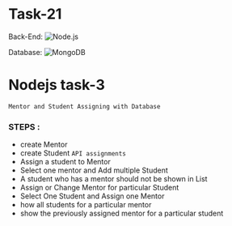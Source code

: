 # Task-21

Back-End: ![Node.js](https://img.shields.io/badge/Node.js-43853D?style=for-the-badge&logo=node.js&logoColor=white)

Database: ![MongoDB](https://img.shields.io/badge/MongoDB-4EA94B?style=for-the-badge&logo=mongodb&logoColor=white)

# Nodejs task-3

`Mentor and Student Assigning with Database`

  ### STEPS :

* create Mentor
* create Student
     `API assignments`
* Assign a student to Mentor
* Select one mentor and Add multiple Student 
* A student who has a mentor should not be shown in List
*  Assign or Change Mentor for particular Student
*  Select One Student and Assign one Mentor
*  how all students for a particular mentor
* show the previously assigned mentor for a particular student


